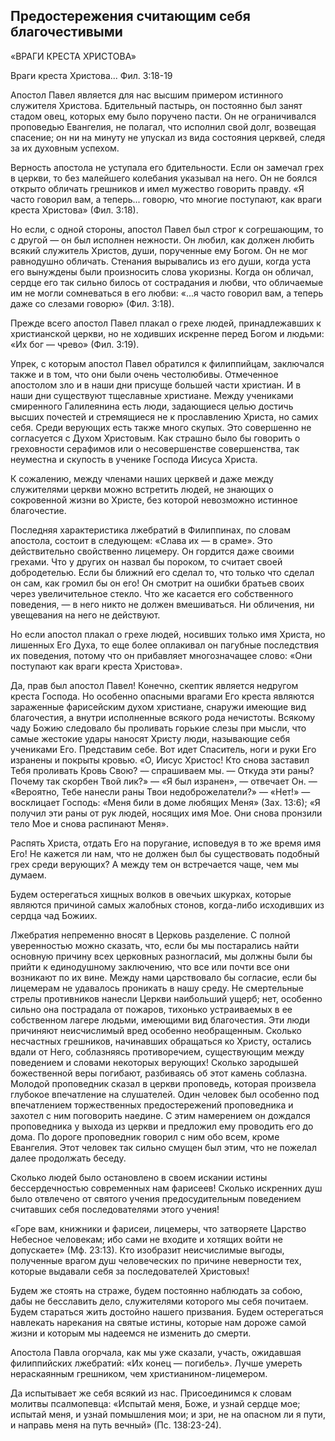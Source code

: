 ## Предостережения считающим себя благочестивыми

«ВРАГИ КРЕСТА ХРИСТОВА»

Враги креста Христова... Фил. 3:18-19

Апостол Павел является для нас высшим примером истинного служителя Христова. Бдительный пастырь, он постоянно был занят стадом овец, которых ему было поручено пасти. Он не ограничивался проповедью Евангелия, не полагал, что исполнил свой долг, возвещая спасение; он ни на минуту не упускал из вида состояния церквей, следя за их духовным успехом.

Верность апостола не уступала его бдительности. Если он замечал грех в церкви, то без малейшего колебания указывал на него. Он не боялся открыто обличать грешников и имел мужество говорить правду. «Я часто говорил вам, а теперь... говорю, что многие поступают, как враги креста Христова» (Фил. 3:18).

Но если, с одной стороны, апостол Павел был строг к согрешающим, то с другой — он был исполнен нежности. Он любил, как должен любить всякий служитель Христов, души, порученные ему Богом. Он не мог равнодушно обличать. Стенания вырывались из его души, когда уста его вынуждены были произносить слова укоризны. Когда он обличал, сердце его так сильно билось от сострадания и любви, что обличаемые им не могли сомневаться в его любви: «...я часто говорил вам, а теперь даже со слезами говорю» (Фил. 3:18).

Прежде всего апостол Павел плакал о грехе людей, принадлежавших к христианской церкви, но не ходивших искренне перед Богом и людьми: «Их бог — чрево» (Фил. 3:19).

Упрек, с которым апостол Павел обратился к филиппийцам, заключался также и в том, что они были очень честолюбивы. Отмеченное апостолом зло и в наши дни присуще большей части христиан. И в наши дни существуют тщеславные христиане. Между учениками смиренного Галилеянина есть люди, задающиеся целью достичь высших почестей и стремящиеся не к прославлению Христа, но самих себя. Среди верующих есть также много скупых. Это совершенно не согласуется с Духом Христовым. Как страшно было бы говорить о греховности серафимов или о несовершенстве совершенства, так неуместна и скупость в ученике Господа Иисуса Христа.

К сожалению, между членами наших церквей и даже между служителями церкви можно встретить людей, не знающих о сокровенной жизни во Христе, без которой невозможно истинное благочестие.

Последняя характеристика лжебратий в Филиппинах, по словам апостола, состоит в следующем: «Слава их — в сраме». Это действительно свойственно лицемеру. Он гордится даже своими грехами. Что у других он назвал бы пороком, то считает своей добродетелью. Если бы ближний его сделал то, что только что сделал он сам, как громил бы он его! Он смотрит на ошибки братьев своих через увеличительное стекло. Что же касается его собственного поведения, — в него никто не должен вмешиваться. Ни обличения, ни увещевания на него не действуют.

Но если апостол плакал о грехе людей, носивших только имя Христа, но лишенных Его Духа, то еще более оплакивал он пагубные последствия их поведения, потому что он прибавляет многозначащее слово: «Они поступают как враги креста Христова».

Да, прав был апостол Павел! Конечно, скептик является недругом креста Господа. Но особенно опасными врагами Его креста являются зараженные фарисейским духом христиане, снаружи имеющие вид благочестия, а внутри исполненные всякого рода нечистоты. Всякому чаду Божию следовало бы проливать горькие слезы при мысли, что самые жестокие удары наносят Христу люди, называющие себя учениками Его. Представим себе. Вот идет Спаситель, ноги и руки Его изранены и покрыты кровью. «О, Иисус Христос! Кто снова заставил Тебя проливать Кровь Свою? — спрашиваем мы. — Откуда эти раны? Почему так скорбен Твой лик?» — «Я был изранен», — отвечает Он. — «Вероятно, Тебе нанесли раны Твои недоброжелатели?» — «Нет!» — восклицает Господь: «Меня били в доме любящих Меня» (3ах. 13:6); «Я получил эти раны от рук людей, носящих имя Мое. Они снова пронзили тело Мое и снова распинают Меня».

Распять Христа, отдать Его на поругание, исповедуя в то же время имя Его! Не кажется ли нам, что не должен был бы существовать подобный грех среди верующих? А между тем он встречается чаще, чем мы думаем.

Будем остерегаться хищных волков в овечьих шкурках, которые являются причиной самых жалобных стонов, когда-либо исходивших из сердца чад Божиих.

Лжебратия непременно вносят в Церковь разделение. С полной уверенностью можно сказать, что, если бы мы постарались найти основную причину всех церковных разногласий, мы должны были бы прийти к единодушному заключению, что все или почти все они возникают по их вине. Между нами царствовало бы согласие, если бы лицемерам не удавалось проникать в нашу среду. Не смертельные стрелы противников нанесли Церкви наибольший ущерб; нет, особенно сильно она пострадала от пожаров, тихонько устраиваемых в ее собственном лагере людьми, имеющими вид благочестия. Эти люди причиняют неисчислимый вред особенно необращенным. Сколько несчастных грешников, начинавших обращаться ко Христу, остались вдали от Него, соблазняясь противоречием, существующим между поведением и словами некоторых верующих! Сколько зародышей божественной веры погибают, разбиваясь об этот камень соблазна. Молодой проповедник сказал в церкви проповедь, которая произвела глубокое впечатление на слушателей. Один человек был особенно под впечатлением торжественных предостережений проповедника и захотел с ним поговорить наедине. С этим намерением он дождался проповедника у выхода из церкви и предложил ему проводить его до дома. По дороге проповедник говорил с ним обо всем, кроме Евангелия. Этот человек так сильно смущен был этим, что не пожелал далее продолжать беседу.

Сколько людей было остановлено в своем искании истины бессердечностью современных нам фарисеев! Сколько искренних душ было отвлечено от святого учения предосудительным поведением считавших себя последователями этого учения!

«Горе вам, книжники и фарисеи, лицемеры, что затворяете Царство Небесное человекам; ибо сами не входите и хотящих войти не допускаете» (Мф. 23:13). Кто изобразит неисчислимые выгоды, полученные врагом душ человеческих по причине неверности тех, которые выдавали себя за последователей Христовых!

Будем же стоять на страже, будем постоянно наблюдать за собою, дабы не бесславить дело, служителями которого мы себя почитаем. Будем стараться жить достойно нашего призвания. Будем остерегаться навлекать нарекания на святые истины, которые нам дороже самой жизни и которым мы надеемся не изменить до смерти.

Апостола Павла огорчала, как мы уже сказали, участь, ожидавшая филиппийских лжебратий: «Их конец — погибель». Лучше умереть нераскаянным грешником, чем христианином-лицемером.

Да испытывает же себя всякий из нас. Присоединимся к словам молитвы псалмопевца: «Испытай меня, Боже, и узнай сердце мое; испытай меня, и узнай помышления мои; и зри, не на опасном ли я пути, и направь меня на путь вечный» (Пс. 138:23-24).